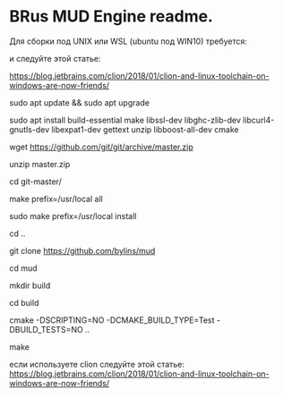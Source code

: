 # BRus MUD Engine readme.
Для сборки под UNIX или WSL  (ubuntu под WIN10) требуется:


и следуйте этой статье:

https://blog.jetbrains.com/clion/2018/01/clion-and-linux-toolchain-on-windows-are-now-friends/



sudo apt update && sudo apt upgrade

sudo apt install build-essential make libssl-dev libghc-zlib-dev libcurl4-gnutls-dev libexpat1-dev gettext unzip libboost-all-dev cmake

wget https://github.com/git/git/archive/master.zip

unzip master.zip

cd git-master/

make prefix=/usr/local all

sudo make prefix=/usr/local install

cd ..

git clone https://github.com/bylins/mud

cd mud

mkdir build

cd build

cmake -DSCRIPTING=NO -DCMAKE_BUILD_TYPE=Test -DBUILD_TESTS=NO ..

make

если используете clion следуйте этой статье: 
https://blog.jetbrains.com/clion/2018/01/clion-and-linux-toolchain-on-windows-are-now-friends/

